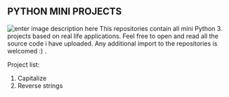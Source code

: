 


## PYTHON MINI PROJECTS

![enter image description here](https://www.technotification.com/wp-content/uploads/2017/05/Python-programming-for-hackers-compressed.jpg)
This repositories contain all mini Python 3. projects based on real life applications. Feel free to open and read all the source code i have uploaded. Any additional import to the repositories is welcomed :) .

Project list:

 1. Capitalize
 2. Reverse strings

